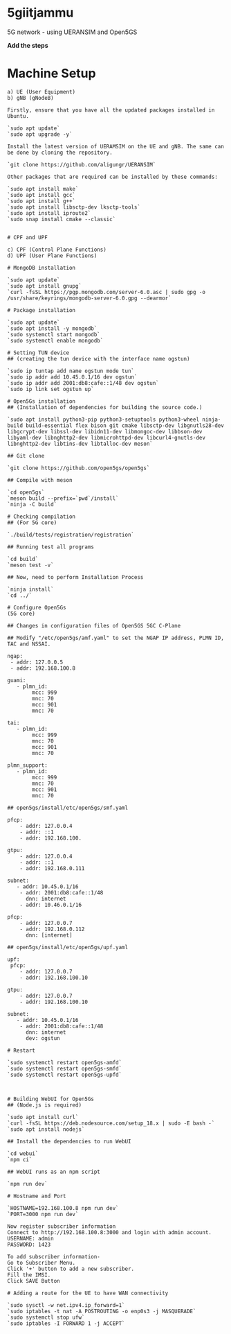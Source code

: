 # 5giitjammu
5G network - using UERANSIM and Open5GS

**Add the steps**

# Machine Setup  
    
    a) UE (User Equipment)  
    b) gNB (gNodeB)  

    Firstly, ensure that you have all the updated packages installed in Ubuntu.

    `sudo apt update`  
    `sudo apt upgrade -y`  

    Install the latest version of UERAMSIM on the UE and gNB. The same can be done by cloning the repository.

    `git clone https://github.com/aligungr/UERANSIM`  

    Other packages that are required can be installed by these commands:
    
    `sudo apt install make`  
    `sudo apt install gcc`  
    `sudo apt install g++`  
    `sudo apt install libsctp-dev lksctp-tools`  
    `sudo apt install iproute2`  
    `sudo snap install cmake --classic`  


    # CPF and UPF

    c) CPF (Control Plane Functions)  
    d) UPF (User Plane Functions)  

    # MongoDB installation  

    `sudo apt update`  
    `sudo apt install gnupg`  
    `curl -fsSL https://pgp.mongodb.com/server-6.0.asc | sudo gpg -o /usr/share/keyrings/mongodb-server-6.0.gpg --dearmor`  

    # Package installation  

    `sudo apt update`  
    `sudo apt install -y mongodb`  
    `sudo systemctl start mongodb`  
    `sudo systemctl enable mongodb`  

    # Setting TUN device  
    ## (creating the tun device with the interface name ogstun)  

    `sudo ip tuntap add name ogstun mode tun`  
    `sudo ip addr add 10.45.0.1/16 dev ogstun`  
    `sudo ip addr add 2001:db8:cafe::1/48 dev ogstun`  
    `sudo ip link set ogstun up`  

    # Open5Gs installation  
    ## (Installation of dependencies for building the source code.)  

    `sudo apt install python3-pip python3-setuptools python3-wheel ninja-build build-essential flex bison git cmake libsctp-dev libgnutls28-dev libgcrypt-dev libssl-dev libidn11-dev libmongoc-dev libbson-dev libyaml-dev libnghttp2-dev libmicrohttpd-dev libcurl4-gnutls-dev libnghttp2-dev libtins-dev libtalloc-dev meson`  

    ## Git clone  
    
    `git clone https://github.com/open5gs/open5gs`  

    ## Compile with meson  

    `cd open5gs`  
    `meson build --prefix=`pwd`/install`  
    `ninja -C build`  

    # Checking compilation  
    ## (For 5G core) 

    `./build/tests/registration/registration`  

    ## Running test all programs 

    `cd build`      
    `meson test -v`  

    ## Now, need to perform Installation Process 

    `ninja install`  
    `cd ../`  

    # Configure Open5Gs 
    (5G core)

    ## Changes in configuration files of Open5GS 5GC C-Plane
    
    ## Modify "/etc/open5gs/amf.yaml" to set the NGAP IP address, PLMN ID, TAC and NSSAI.

    ngap:
     - addr: 127.0.0.5
     - addr: 192.168.100.8

    guami:
       - plmn_id:
            mcc: 999
            mnc: 70
            mcc: 901
            mnc: 70

    tai:
       - plmn_id:
            mcc: 999
            mnc: 70
            mcc: 901
            mnc: 70

    plmn_support:
       - plmn_id:
            mcc: 999
            mnc: 70
            mcc: 901
            mnc: 70

    ## open5gs/install/etc/open5gs/smf.yaml

    pfcp:
        - addr: 127.0.0.4
        - addr: ::1
        - addr: 192.168.100.

    gtpu:
        - addr: 127.0.0.4
        - addr: ::1
        - addr: 192.168.0.111

    subnet:
       - addr: 10.45.0.1/16
        - addr: 2001:db8:cafe::1/48
          dnn: internet
        - addr: 10.46.0.1/16

    pfcp:
        - addr: 127.0.0.7
        - addr: 192.168.0.112
          dnn: [internet]

    ## open5gs/install/etc/open5gs/upf.yaml

    upf:
     pfcp:
        - addr: 127.0.0.7
        - addr: 192.168.100.10

    gtpu:
        - addr: 127.0.0.7
        - addr: 192.168.100.10

    subnet:
       - addr: 10.45.0.1/16
        - addr: 2001:db8:cafe::1/48
          dnn: internet
          dev: ogstun

    # Restart

    `sudo systemctl restart open5gs-amfd`  
    `sudo systemctl restart open5gs-smfd`  
    `sudo systemctl restart open5gs-upfd`  



    # Building WebUI for Open5Gs
    ## (Node.js is required)

    `sudo apt install curl`  
    `curl -fsSL https://deb.nodesource.com/setup_18.x | sudo -E bash -`  
    `sudo apt install nodejs`  

    ## Install the dependencies to run WebUI

    `cd webui`  
    `npm ci`  

    ## WebUI runs as an npm script

    `npm run dev`  

    # Hostname and Port 

    `HOSTNAME=192.168.100.8 npm run dev`  
    `PORT=3000 npm run dev`  

    Now register subscriber information
    Connect to http://192.168.100.8:3000 and login with admin account.
    USERNAME: admin
    PASSWORD: 1423

    To add subscriber information-
    Go to Subscriber Menu.
    Click '+' button to add a new subscriber.
    Fill the IMSI.
    Click SAVE Button

    # Adding a route for the UE to have WAN connectivity

    `sudo sysctl -w net.ipv4.ip_forward=1`  
    `sudo iptables -t nat -A POSTROUTING -o enp0s3 -j MASQUERADE`  
    `sudo systemctl stop ufw`  
    `sudo iptables -I FORWARD 1 -j ACCEPT`
    


